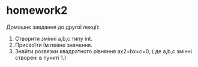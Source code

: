 # homework2

Домашнє завдання до другої лекції:
1. Створити змінні a,b,c типу int.
2. Присвоїти їм певне значення.
3. Знайти розвязки квадратного рівняння ax2+bx+c=0, ( де a,b,c змінні створені в пункті 1.)

